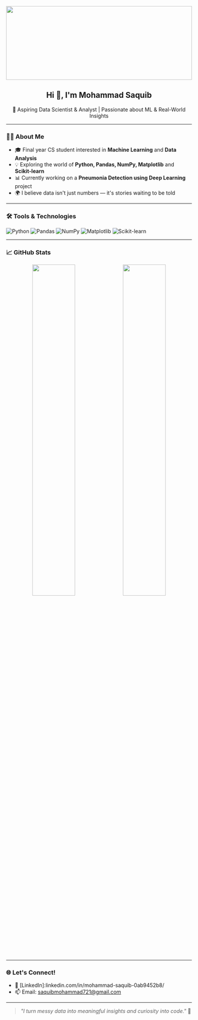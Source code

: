 <img src="https://i.pinimg.com/originals/3e/49/40/3e49406278c5ab94ecfd9b7e3c3a7a1e.gif" width="100%" height="200"/>

<h2 align="center">Hi 👋, I'm Mohammad Saquib</h2>
<p align="center">
  🌱 Aspiring Data Scientist & Analyst | Passionate about ML & Real-World Insights  
</p>

---

### 👨‍💻 About Me

- 🎓 Final year CS student interested in **Machine Learning** and **Data Analysis**
- 💡 Exploring the world of **Python, Pandas, NumPy, Matplotlib** and **Scikit-learn**
- 📊 Currently working on a **Pneumonia Detection using Deep Learning** project
- 🌍 I believe data isn't just numbers — it's stories waiting to be told

---

### 🛠️ Tools & Technologies

![Python](https://img.shields.io/badge/-Python-black?style=flat-square&logo=python)
![Pandas](https://img.shields.io/badge/-Pandas-black?style=flat-square&logo=pandas)
![NumPy](https://img.shields.io/badge/-NumPy-black?style=flat-square&logo=numpy)
![Matplotlib](https://img.shields.io/badge/-Matplotlib-black?style=flat-square&logo=matplotlib)
![Scikit-learn](https://img.shields.io/badge/-Scikit--learn-black?style=flat-square&logo=scikit-learn)

---

### 📈 GitHub Stats

<p align="center">
  <img src="https://github-readme-stats.vercel.app/api?username=mohammadsaquib&show_icons=true&theme=tokyonight" width="48%"/>
  <img src="https://github-readme-stats.vercel.app/api/top-langs/?username=mohammadsaquib&layout=compact&theme=tokyonight" width="48%"/>
</p>

---

### 🌐 Let's Connect!

- 💼 [LinkedIn]:linkedin.com/in/mohammad-saquib-0ab9452b8/
- 📫 Email: saquibmohammad721@gmail.com

---

> _"I turn messy data into meaningful insights and curiosity into code."_ 🚀

